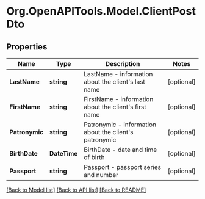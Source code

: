 
# Org.OpenAPITools.Model.ClientPostDto

## Properties

Name | Type | Description | Notes
------------ | ------------- | ------------- | -------------
**LastName** | **string** | LastName - information about the client&#39;s last name | [optional] 
**FirstName** | **string** | FirstName - information about the client&#39;s first name | [optional] 
**Patronymic** | **string** | Patronymic - information about the client&#39;s patronymic | [optional] 
**BirthDate** | **DateTime** | BirthDate - date and time of birth | [optional] 
**Passport** | **string** | Passport - passport series and number | [optional] 

[[Back to Model list]](../README.md#documentation-for-models)
[[Back to API list]](../README.md#documentation-for-api-endpoints)
[[Back to README]](../README.md)

